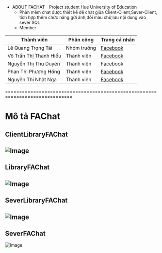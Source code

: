 * ABOUT FACHAT - Project student Hue University of Education  
  * Phần mềm chat được thiết kế để chat giữa Client-Client,Sever-Client, tích hợp thêm chức năng gửi ảnh,đổi màu chữ,lưu nội dung vào      sever SQL  
  * Member  
 
 
| Thành viên             	| Phân công   	| Trang cá nhân                                       	|
|------------------------	|-------------	|-----------------------------------------------------	|
| Lê Quang Trọng Tài     	| Nhóm trưởng 	| [Facebook](https://facebook.com/iletai)             	|
| Võ Trần Thị Thanh Hiếu 	| Thành viên  	| [Facebook](https://www.facebook.com/hoacamtucautim) 	|
| Nguyễn Thị Thu Duyên   	| Thành viên  	| [Facebook](https://www.facebook.com/baka.nguyen.52) 	|
| Phan Thị Phương Hồng   	| Thành viên  	| [Facebook](https://www.facebook.com/phuonghong611)  	|
| Nguyễn Thị Nhật Nga    	| Thành viên  	| [Facebook](https://www.facebook.com/nguyen.nhatnga) 	|

==============================================================================
# Mô tả FAChat #
 ## ClientLibraryFAChat ##
 ![Image](https://raw.githubusercontent.com/letaii/FAChat/master/Diagital_PNG/ClientLibraryFAChat.png)
 -----------------------------------------------------------------------------
 ## LibraryFAChat ##
 ![Image](https://raw.githubusercontent.com/letaii/FAChat/master/Diagital_PNG/LibraryFAChat.png)
  -----------------------------------------------------------------------------
 ## SeverLibraryFAChat ##
 ![Image](https://raw.githubusercontent.com/letaii/FAChat/master/Diagital_PNG/SeverLibraryFAChat.png)
  -----------------------------------------------------------------------------
 ## SeverFAChat ##
 ![Image](https://raw.githubusercontent.com/letaii/FAChat/master/Diagital_PNG/SeverFAChat.png)
